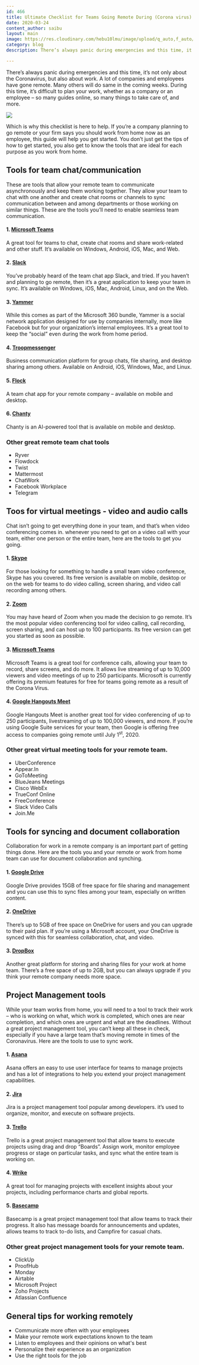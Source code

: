 ```yaml
---
id: 466
title: Ultimate Checklist for Teams Going Remote During (Corona virus) Emergency
date: 2020-03-24
content_author: saibu
layout: main
image: https://res.cloudinary.com/hebu10lmu/image/upload/q_auto,f_auto/54.80.5.68/tips-for-working-remotely/selective-focus-photography-of-woman-using-macbook-pro-3584996_vyrc1d.jpg
category: blog
description: There’s always panic during emergencies and this time, it’s not only about the Coronavirus, but also about work. A lot of companies and employees have gone remote. Many others will do same in the coming weeks. During this time, it’s difficult to plan your work, whether as a company or an employee – so many guides online, so many things to take care of, and more.

---
```


There’s always panic during emergencies and this time, it’s not only about the Coronavirus, but also about work. A lot of companies and employees have gone remote. Many others will do same in the coming weeks. During this time, it’s difficult to plan your work, whether as a company or an employee – so many guides online, so many things to take care of, and more.

<img loading="lazy" src="https://res.cloudinary.com/hebu10lmu/image/upload/q_auto,f_auto/54.80.5.68/tips-for-working-remotely/selective-focus-photography-of-woman-using-macbook-pro-3584996_vyrc1d.jpg" />

Which is why this checklist is here to help. If you’re a company planning to go remote or your firm says you should work from home now as an employee, this guide will help you get started. You don’t just get the tips of how to get started, you also get to know the tools that are ideal for each purpose as you work from home.
<h2>Tools for team chat/communication</h2>
These are tools that allow your remote team to communicate asynchronously and keep them working together. They allow your team to chat with one another and create chat rooms or channels to sync communication between and among departments or those working on similar things. These are the tools you’ll need to enable seamless team communication.
<h4>1. <a href="https://teams.microsoft.com/" target="_blank" rel="noopener noreferrer">Microsoft Teams</a></h4>
A great tool for teams to chat, create chat rooms and share work-related and other stuff. It’s available on Windows, Android, iOS, Mac, and Web.
<h4>2. <a href="https://slack.com/intl/en-ci/" target="_blank" rel="noopener noreferrer">Slack</a></h4>
You’ve probably heard of the team chat app Slack, and tried. If you haven’t and planning to go remote, then it’s a great application to keep your team in sync. It’s available on Windows, iOS, Mac, Android, Linux, and on the Web.
<h4>3. <a href="https://products.office.com/en-us/yammer/yammer-overview" target="_blank" rel="noopener noreferrer">Yammer</a></h4>
While this comes as part of the Microsoft 360 bundle, Yammer is a social network application designed for use by companies internally, more like Facebook but for your organization’s internal employees. It’s a great tool to keep the “social” even during the work from home period.
<h4>4. <a href="https://www.troopmessenger.com/" target="_blank" rel="noopener noreferrer">Troopmessenger</a></h4>
Business communication platform for group chats, file sharing, and desktop sharing among others. Available on Android, iOS, Windows, Mac, and Linux.
<h4>5. <a href="https://flock.com/?utm_expid=.3o2nYdxWSiGU2ZVVwiW8pQ.0&amp;utm_referrer=https%3A%2F%2Fflock.com%2F%3Futm_source%3Dzapier.com%26utm_medium%3Dreferral%26utm_campaign%3Dzapier" target="_blank" rel="noopener noreferrer">Flock</a></h4>
A team chat app for your remote company – available on mobile and desktop.
<h4>6. <a href="https://www.chanty.com/" target="_blank" rel="noopener noreferrer">Chanty</a></h4>
Chanty is an AI-powered tool that is available on mobile and desktop.
<h3>Other great remote team chat tools</h3>
<ul>
 	<li>Ryver</li>
 	<li>Flowdock</li>
 	<li>Twist</li>
 	<li>Mattermost</li>
 	<li>ChatWork</li>
 	<li>Facebook Workplace</li>
 	<li>Telegram</li>
</ul>
<h2>Toos for virtual meetings - video and audio calls</h2>
Chat isn’t going to get everything done in your team, and that’s when video conferencing comes in. whenever you need to get on a video call with your team, either one person or the entire team, here are the tools to get you going.
<h4>1. <a href="https://www.skype.com/en/" target="_blank" rel="noopener noreferrer">Skype</a></h4>
For those looking for something to handle a small team video conference, Skype has you covered. Its free version is available on mobile, desktop or on the web for teams to do video calling, screen sharing, and video call recording among others.
<h4>2. <a href="https://zoom.us/" target="_blank" rel="noopener noreferrer">Zoom</a></h4>
You may have heard of Zoom when you made the decision to go remote. It’s the most popular video conferencing tool for video calling, call recording, screen sharing, and can host up to 100 participants. Its free version can get you started as soon as possible.
<h4>3. <a href="https://teams.microsoft.com" target="_blank" rel="noopener noreferrer">Microsoft Teams</a></h4>
Microsoft Teams is a great tool for conference calls, allowing your team to record, share screens, and do more. It allows live streaming of up to 10,000 viewers and video meetings of up to 250 participants. Microsoft is currently offering its premium features for free for teams going remote as a result of the Corona Virus.
<h4>4. <a href="https://gsuite.google.com/products/meet/" target="_blank" rel="noopener noreferrer">Google Hangouts Meet</a></h4>
Google Hangouts Meet is another great tool for video conferencing of up to 250 participants, livestreaming of up to 100,000 viewers, and more. If you’re using Google Suite services for your team, then Google is offering free access to companies going remote until July 1<sup>st</sup>, 2020.
<h3>Other great virtual meeting tools for your remote team.</h3>
<ul>
 	<li>UberConference</li>
 	<li>Appear.In</li>
 	<li>GoToMeeting</li>
 	<li>BlueJeans Meetings</li>
 	<li>Cisco WebEx</li>
 	<li>TrueConf Online</li>
 	<li>FreeConference</li>
 	<li>Slack Video Calls</li>
 	<li>Join.Me</li>
</ul>
<h2>Tools for syncing and document collaboration</h2>
Collaboration for work in a remote company is an important part of getting things done. Here are the tools you and your remote or work from home team can use for document collaboration and synching.
<h4>1. <a href="https://www.google.com/drive/" target="_blank" rel="noopener noreferrer">Google Drive</a></h4>
Google Drive provides 15GB of free space for file sharing and management and you can use this to sync files among your team, especially on written content.
<h4>2. <a href="https://products.office.com/en-us/onedrive/online-cloud-storage" target="_blank" rel="noopener noreferrer">OneDrive</a></h4>
There’s up to 5GB of free space on OneDrive for users and you can upgrade to their paid plan. If you’re using a Microsoft account, your OneDrive is synced with this for seamless collaboration, chat, and video.
<h4>3. <a href="https://www.dropbox.com/" target="_blank" rel="noopener noreferrer">DropBox</a></h4>
Another great platform for storing and sharing files for your work at home team. There’s a free space of up to 2GB, but you can always upgrade if you think your remote company needs more space.
<h2>Project Management tools</h2>
While your team works from home, you will need to a tool to track their work – who is working on what, which work is completed, which ones are near completion, and which ones are urgent and what are the deadlines. Without a great project management tool, you can’t keep all these in check, especially if you have a large team that’s moving remote in times of the Coronavirus. Here are the tools to use to sync work.
<h4>1. <a href="https://app.asana.com" target="_blank" rel="noopener noreferrer">Asana</a></h4>
Asana offers an easy to use user interface for teams to manage projects and has a lot of integrations to help you extend your project management capabilities.
<h4>2. <a href="https://www.atlassian.com/software/jira" target="_blank" rel="noopener noreferrer">Jira</a></h4>
Jira is a project management tool popular among developers. it’s used to organize, monitor, and execute on software projects.
<h4>3. <a href="https://trello.com/" target="_blank" rel="noopener noreferrer">Trello</a></h4>
Trello is a great project management tool that allow teams to execute projects using drag and drop “Boards”. Assign work, monitor employee progress or stage on particular tasks, and sync what the entire team is working on.
<h4>4. <a href="https://www.wrike.com/" target="_blank" rel="noopener noreferrer">Wrike</a></h4>
A great tool for managing projects with excellent insights about your projects, including performance charts and global reports.
<h4>5. <a href="https://basecamp.com/" target="_blank" rel="noopener noreferrer">Basecamp</a></h4>
Basecamp is a great project management tool that allow teams to track their progress. It also has message boards for announcements and updates, allows teams to track to-do lists, and Campfire for casual chats.
<h3>Other great project management tools for your remote team.</h3>
<ul>
 	<li>ClickUp</li>
 	<li>ProofHub</li>
 	<li>Monday</li>
 	<li>Airtable</li>
 	<li>Microsoft Project</li>
 	<li>Zoho Projects</li>
 	<li>Atlassian Confluence</li>
</ul>
<h2>General tips for working remotely</h2>
<ul>
 	<li>Communicate more often with your employees</li>
 	<li>Make your remote work expectations known to the team</li>
 	<li>Listen to employees and their opinions on what's best</li>
 	<li>Personalize their experience as an organization</li>
 	<li>Use the right tools for the job</li>
</ul>